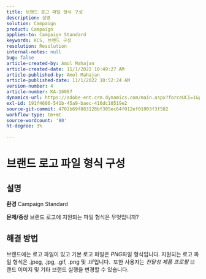 ```yaml
---
title: 브랜드 로고 파일 형식 구성
description: 설명
solution: Campaign
product: Campaign
applies-to: Campaign Standard
keywords: KCS, 브랜드 구성
resolution: Resolution
internal-notes: null
bug: false
article-created-by: Amol Mahajan
article-created-date: 11/1/2022 10:49:27 AM
article-published-by: Amol Mahajan
article-published-date: 11/1/2022 10:52:24 AM
version-number: 4
article-number: KA-16087
dynamics-url: https://adobe-ent.crm.dynamics.com/main.aspx?forceUCI=1&pagetype=entityrecord&etn=knowledgearticle&id=37eab4d6-d259-ed11-9561-6045bd006a22
exl-id: 191f4606-541b-45a9-baec-416dc10519e2
source-git-commit: 4702b69f883128bf305ec64f012ef01903f3f582
workflow-type: tm+mt
source-wordcount: '80'
ht-degree: 3%

---
```


# 브랜드 로고 파일 형식 구성

## 설명

<b>환경</b>
Campaign Standard


<b>문제/증상</b>
브랜드 로고에 지원되는 파일 형식은 무엇입니까?


## 해결 방법


브랜드에는 로고 파일이 있고 기본 로고 파일은 *PNG*&#x200B;파일 형식입니다. 지원되는 로고 파일 형식은 .jpeg, .jpg, .gif, .png 및 .tif입니다.  또한 사용자는 *전달성 제품 프로필* 브랜드 이미지 및 기타 브랜드 실행을 변경할 수 있습니다.
